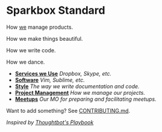 # Sparkbox Standard


How [we][sparkbox] manage products.

How we make things beautiful.

How we write code.

How we dance.

* **[Services we Use](/services)** _Dropbox, Skype, etc._
* **[Software](/software)** _Vim, Sublime, etc._
* **[Style](/style)** _The way we write documentation and code._
* **[Project Management](/project_management)** _How we manage our projects._
* **[Meetups](/meetups)** _Our MO for preparing and facilitating meetups._

Want to add something? See [CONTRIBUTING.md](/CONTRIBUTING.md).

_Inspired by [Thoughtbot's Playbook][inspiration]_

[inspiration]: https://playbook.thoughtbot.com
[sparkbox]: http://seesparkbox.com
